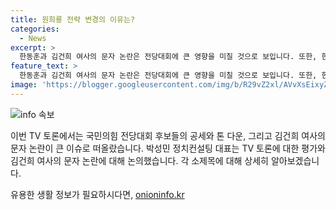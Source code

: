 ```yaml
---
title: 원희룡 전략 변경의 이유는?
categories:
  - News
excerpt: >
  한동훈과 김건희 여사의 문자 논란은 전당대회에 큰 영향을 미칠 것으로 보입니다. 또한, 한동훈 후보의 행동과 발언에 대한 박성민 대표의 의견은 많은 주목을 받고 있습니다. 또한, 김건희 여사와 관련하여 진중권 교수의 페이스북 게시물에서 언급된 내용도 논란의 중심이 되고 있습니다. 이러한 이슈들이 전체적으로 대선 후보들의 전략에 영향을 줄 것으로 보여 화제가 되고 있습니다.
feature_text: >
  한동훈과 김건희 여사의 문자 논란은 전당대회에 큰 영향을 미칠 것으로 보입니다. 또한, 한동훈 후보의 행동과 발언에 대한 박성민 대표의 의견은 많은 주목을 받고 있습니다. 또한, 김건희 여사와 관련하여 진중권 교수의 페이스북 게시물에서 언급된 내용도 논란의 중심이 되고 있습니다. 이러한 이슈들이 전체적으로 대선 후보들의 전략에 영향을 줄 것으로 보여 화제가 되고 있습니다.
image: 'https://blogger.googleusercontent.com/img/b/R29vZ2xl/AVvXsEixyZcFfHzMRdzZMjFBmAUKJYCLCGyLL1o632UiGVXcaFdKo_bkvkuCioo0uUKlGfBVcT3P84aROyZIXSBEx3Aw5nCQ3pTgDom1WDC4m8eifvWiAmWEEVb4x6G_l8C0QH225ldMjyaFvpxGEBGNO37VmDTDMHGhJPq73UglMfDca1-0aw/s1600/blogspot.png'
---
```


<p><img src="https://blogger.googleusercontent.com/img/b/R29vZ2xl/AVvXsEixyZcFfHzMRdzZMjFBmAUKJYCLCGyLL1o632UiGVXcaFdKo_bkvkuCioo0uUKlGfBVcT3P84aROyZIXSBEx3Aw5nCQ3pTgDom1WDC4m8eifvWiAmWEEVb4x6G_l8C0QH225ldMjyaFvpxGEBGNO37VmDTDMHGhJPq73UglMfDca1-0aw/s1600/blogspot.png" alt="info 속보" /></p>

<p>이번 TV 토론에서는 국민의힘 전당대회 후보들의 공세와 톤 다운, 그리고 김건희 여사의 문자 논란이 큰 이슈로 떠올랐습니다. 박성민 정치컨설팅 대표는 TV 토론에 대한 평가와 김건희 여사의 문자 논란에 대해 논의했습니다. 각 소제목에 대해 상세히 알아보겠습니다.</p>
유용한 생활 정보가 필요하시다면, <a href="https://onioninfo.kr" rel="dofollow">onioninfo.kr</a>



